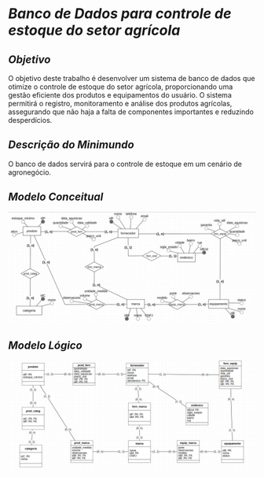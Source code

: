 # *Banco de Dados para controle de estoque do setor agrícola*
## *Objetivo*
<p> O objetivo deste trabalho é desenvolver um sistema de banco de dados que otimize o controle de estoque do setor agrícola, proporcionando uma gestão eficiente dos produtos e equipamentos do usuário. O sistema permitirá o registro, monitoramento e análise dos produtos agrícolas, assegurando que não haja a falta de componentes importantes e reduzindo desperdícios.  </p>

## *Descrição do Minimundo*
<p> O banco de dados servirá para o controle de estoque em um cenário de agronegócio. </p>

## *Modelo Conceitual*
<img src="/der_estoque.png">

## *Modelo Lógico*
<img src="/mr_estoque.png">
